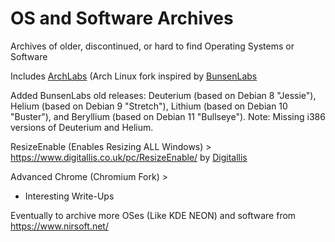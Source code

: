 # OS and Software Archives
Archives of older, discontinued, or hard to find Operating Systems or Software

Includes [ArchLabs](https://web.archive.org/web/20230713214513/https://archlabslinux.com/) (Arch Linux fork inspired by [BunsenLabs](https://www.bunsenlabs.org/)

Added BunsenLabs old releases: Deuterium (based on Debian 8 "Jessie"), Helium (based on Debian 9 "Stretch"), Lithium (based on Debian 10 "Buster"), and Beryllium (based on Debian 11 "Bullseye"). Note: Missing i386 versions of Deuterium and Helium.

ResizeEnable (Enables Resizing ALL Windows) > https://www.digitallis.co.uk/pc/ResizeEnable/ by [Digitallis](https://web.archive.org/web/20220808122642mp_/http://www.digitallis.co.uk/index.html)

Advanced Chrome (Chromium Fork) >
 - Interesting Write-Ups 

Eventually to archive more OSes (Like KDE NEON) and software from https://www.nirsoft.net/
